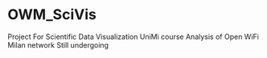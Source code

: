 # OWM_SciVis
Project For Scientific Data Visualization UniMi course
Analysis of Open WiFi Milan network 
Still undergoing
